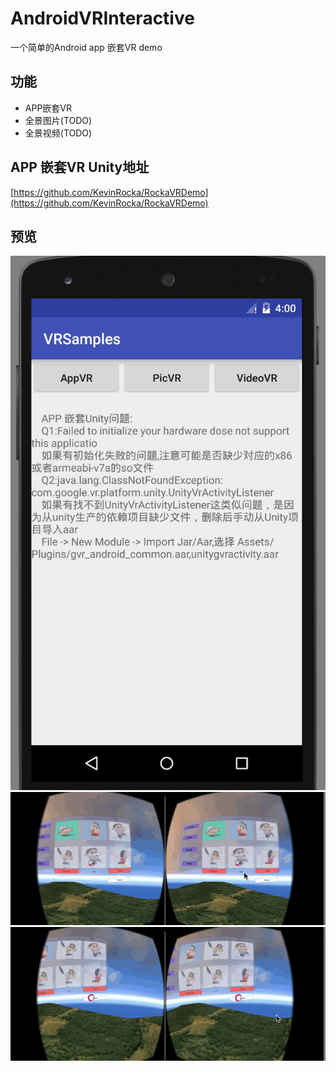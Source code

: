 # AndroidVRInteractive
一个简单的Android app 嵌套VR demo

## 功能
- APP嵌套VR
- 全景图片(TODO)
- 全景视频(TODO)


## APP 嵌套VR Unity地址
[https://github.com/KevinRocka/RockaVRDemo](https://github.com/KevinRocka/RockaVRDemo)

## 预览
![image](https://github.com/KevinRocka/AndroidVRInteractive/blob/master/screenGif/1.png?raw=true)
![image](https://github.com/KevinRocka/AndroidVRInteractive/blob/master/screenGif/pannel.gif?raw=true)
![image](https://github.com/KevinRocka/AndroidVRInteractive/blob/master/screenGif/reset.gif?raw=true)